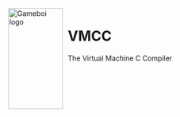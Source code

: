 <img width="110" height="203" align="left" style="float: left; margin: 0 10px 0 0;" alt="Gameboi logo" src="https://github.com/0xmanjoos/vmcc/blob/main/img/icon.png?raw=true">

# VMCC
The Virtual Machine C Compiler
